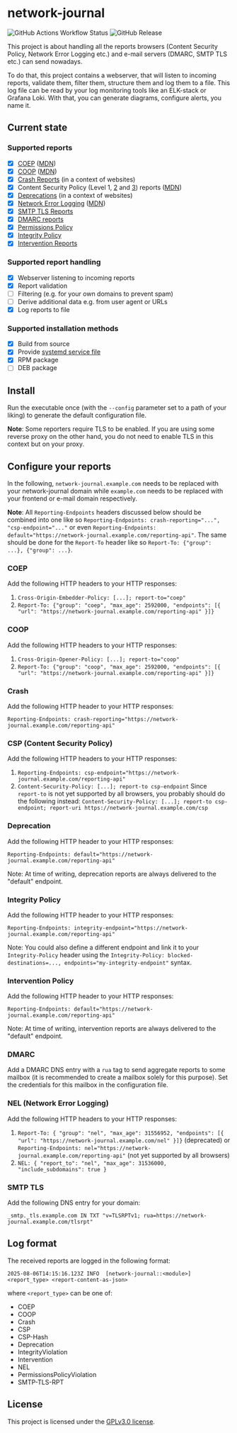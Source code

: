 # network-journal

![GitHub Actions Workflow Status](https://img.shields.io/github/actions/workflow/status/nerou42/network-journal/ci.yml)
![GitHub Release](https://img.shields.io/github/v/release/nerou42/network-journal?display_name=tag&label=latest%20release&color=blue)

This project is about handling all the reports browsers (Content Security Policy, Network Error Logging etc.) and e-mail servers (DMARC, SMTP TLS etc.) can send nowadays.

To do that, this project contains a webserver, that will listen to incoming reports, validate them, filter them, structure them and log them to a file. 
This log file can be read by your log monitoring tools like an ELK-stack or Grafana Loki. 
With that, you can generate diagrams, configure alerts, you name it.

## Current state

### Supported reports

- [x] [COEP](https://html.spec.whatwg.org/multipage/browsers.html#coep) ([MDN](https://developer.mozilla.org/en-US/docs/Web/HTTP/Reference/Headers/Cross-Origin-Embedder-Policy))
- [x] [COOP](https://html.spec.whatwg.org/multipage/browsers.html#cross-origin-opener-policies) ([MDN](https://developer.mozilla.org/en-US/docs/Web/HTTP/Reference/Headers/Cross-Origin-Opener-Policy))
- [x] [Crash Reports](https://wicg.github.io/crash-reporting/) (in a context of websites)
- [x] Content Security Policy (Level 1, [2](https://www.w3.org/TR/CSP2/) and [3](https://www.w3.org/TR/CSP3/)) reports ([MDN](https://developer.mozilla.org/en-US/docs/Web/HTTP/Guides/CSP))
- [x] [Deprecations](https://wicg.github.io/deprecation-reporting/) (in a context of websites)
- [x] [Network Error Logging](https://www.w3.org/TR/network-error-logging/) ([MDN](https://developer.mozilla.org/en-US/docs/Web/HTTP/Guides/Network_Error_Logging))
- [x] [SMTP TLS Reports](https://www.rfc-editor.org/rfc/rfc8460)
- [x] [DMARC reports](https://www.rfc-editor.org/rfc/rfc7489.html)
- [x] [Permissions Policy](https://w3c.github.io/webappsec-permissions-policy/)
- [x] [Integrity Policy](https://w3c.github.io/webappsec-subresource-integrity/)
- [x] [Intervention Reports](https://wicg.github.io/intervention-reporting/)

### Supported report handling

- [x] Webserver listening to incoming reports
- [x] Report validation
- [ ] Filtering (e.g. for your own domains to prevent spam)
- [ ] Derive additional data e.g. from user agent or URLs
- [x] Log reports to file

### Supported installation methods

- [x] Build from source
- [x] Provide [systemd service file](pkg/network-journal.service)
- [x] RPM package
- [ ] DEB package

## Install

Run the executable once (with the `--config` parameter set to a path of your liking) to generate the default configuration file.

**Note**: Some reporters require TLS to be enabled. If you are using some reverse proxy on the other hand, you do not need to enable TLS in this context but on your proxy.

## Configure your reports

In the following, `network-journal.example.com` needs to be replaced with your network-journal domain while `example.com` needs to be replaced with your frontend or e-mail domain respectively.

**Note**: All `Reporting-Endpoints` headers discussed below should be combined into one like so `Reporting-Endpoints: crash-reporting="...", "csp-endpoint="..."` or even `Reporting-Endpoints: default="https://network-journal.example.com/reporting-api"`. The same should be done for the `Report-To` header like so `Report-To: {"group": ...}, {"group": ...}`.

### COEP

Add the following HTTP headers to your HTTP responses:

1. `Cross-Origin-Embedder-Policy: [...]; report-to="coep"`
1. `Report-To: {"group": "coep", "max_age": 2592000, "endpoints": [{ "url": "https://network-journal.example.com/reporting-api" }]}`

### COOP

Add the following HTTP headers to your HTTP responses:

1. `Cross-Origin-Opener-Policy: [...]; report-to="coop"`
1. `Report-To: {"group": "coop", "max_age": 2592000, "endpoints": [{ "url": "https://network-journal.example.com/reporting-api" }]}`

### Crash

Add the following HTTP header to your HTTP responses:

`Reporting-Endpoints: crash-reporting="https://network-journal.example.com/reporting-api"`

### CSP (Content Security Policy)

Add the following HTTP headers to your HTTP responses:

1. `Reporting-Endpoints: csp-endpoint="https://network-journal.example.com/reporting-api"`
1. `Content-Security-Policy: [...]; report-to csp-endpoint`
    Since `report-to` is not yet supported by all browsers, you probably should do the following instead:
    `Content-Security-Policy: [...]; report-to csp-endpoint; report-uri https://network-journal.example.com/csp`

### Deprecation

Add the following HTTP header to your HTTP responses:

`Reporting-Endpoints: default="https://network-journal.example.com/reporting-api"`

Note: At time of writing, deprecation reports are always delivered to the "default" endpoint.

### Integrity Policy

Add the following HTTP header to your HTTP responses:

`Reporting-Endpoints: integrity-endpoint="https://network-journal.example.com/reporting-api"`

Note: You could also define a different endpoint and link it to your `Integrity-Policy` header using the `Integrity-Policy: blocked-destinations=..., endpoints="my-integrity-endpoint"` syntax.

### Intervention Policy

Add the following HTTP header to your HTTP responses:

`Reporting-Endpoints: default="https://network-journal.example.com/reporting-api"`

Note: At time of writing, intervention reports are always delivered to the "default" endpoint.

### DMARC

Add a DMARC DNS entry with a `rua` tag to send aggregate reports to some mailbox (it is recommended to create a mailbox solely for this purpose).
Set the credentials for this mailbox in the configuration file.

### NEL (Network Error Logging)

Add the following HTTP headers to your HTTP responses:

1. `Report-To: { "group": "nel", "max_age": 31556952, "endpoints": [{ "url": "https://network-journal.example.com/nel" }]}` (deprecated) or
    `Reporting-Endpoints: nel="https://network-journal.example.com/reporting-api"` (not yet supported by all browsers)
1. `NEL: { "report_to": "nel", "max_age": 31536000, "include_subdomains": true }`

### SMTP TLS

Add the following DNS entry for your domain:

`_smtp._tls.example.com IN TXT "v=TLSRPTv1; rua=https://network-journal.example.com/tlsrpt"`

## Log format

The received reports are logged in the following format:

`2025-08-06T14:15:16.123Z INFO  [network-journal::<module>]  <report_type> <report-content-as-json>`

where `<report_type>` can be one of:

- COEP
- COOP
- Crash
- CSP
- CSP-Hash
- Deprecation
- IntegrityViolation
- Intervention
- NEL
- PermissionsPolicyViolation
- SMTP-TLS-RPT

## License

This project is licensed under the [GPLv3.0 license](LICENSE.md).
